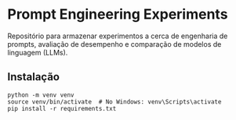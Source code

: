 # Prompt Engineering Experiments

Repositório para armazenar experimentos a cerca de 
engenharia de prompts, avaliação de desempenho e 
comparação de modelos de linguagem (LLMs).

## Instalação

```
python -m venv venv
source venv/bin/activate  # No Windows: venv\Scripts\activate
pip install -r requirements.txt
```